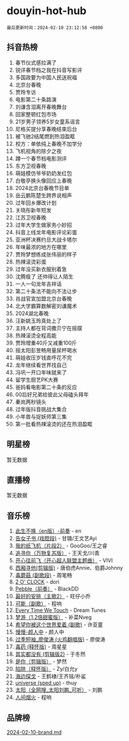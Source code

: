 # douyin-hot-hub

`最后更新时间：2024-02-10 23:12:58 +0800`

## 抖音热榜

1. 春节仪式感拉满了
1. 锐评春节档之我在抖音写影评
1. 多国政要为中国人民送祝福
1. 北京台春晚
1. 贾玲专访
1. 电影第二十条路演
1. 刘谦含泪离开春晚舞台
1. 回家整顿红包市场
1. 21岁男子领养5岁女童系谣言
1. 尼格买提分享春晚结束后台
1. 被飞驰2结尾燃到热泪盈眶
1. 校方：单依纯上春晚不加学分
1. 飞机视角的除夕之夜
1. 蹲一个春节档电影测评
1. 东方卫视春晚
1. 萌娃模仿爷爷奶奶发红包
1. 白敬亭换头像回应上春晚
1. 2024北京台春晚节目单
1. 岳云鹏陈楚生跨界说相声
1. 过年回乡爆改计划
1. 关晓彤新年短发
1. 江苏卫视春晚
1. 过年大学生做家务小妙招
1. 抖音上线龙年电影评论彩蛋
1. 亚洲杯决赛约旦大战卡塔尔
1. 年味最浓的地方在哪里
1. 贾玲梦想练成张伟丽的样子
1. 热辣滚烫彩蛋
1. 过年没买新衣服别着急
1. 沈腾瘦了 还帅得让人陌生
1. 一人一句龙年吉祥话
1. 第二十条法不能向不法让步
1. 肖战官宣加盟北京台春晚
1. 北大学霸算数解密刘谦魔术
1. 2024湖北春晚
1. 汪新姚玉玲真处上了
1. 主持人都在背词撒贝宁在摇摆
1. 热辣滚烫全程高能
1. 贾玲增重40斤又减重100斤
1. 摇太阳彭昱畅用量尿杯喝水
1. 萌娃收压岁钱直呼花不完
1. 龙年继续看世界找自己
1. 冯巩一开口年味就来了
1. 留学生厨艺PK大赛
1. 爸妈看电影第二十条的反应
1. 00后好兄弟给彼此父母磕头拜年
1. 秦岚两秒镜头
1. 过年版抖音挑战大集合
1. 小年兽与捉妖师第三集
1. 第一批看热辣滚烫的还在热泪盈眶

## 明星榜

暂无数据

## 直播榜

暂无数据

## 音乐榜

1. [此生不换（en版）-前奏](https://sf5-hl-cdn-tos.douyinstatic.com/obj/tos-cn-ve-2774/oMDvUGwhKrKYDEqXiMYEwxZqBWIJFA92CiLAO) - en
1. [告女子书 (戏腔段)](https://sf3-cdn-tos.douyinstatic.com/obj/tos-cn-ve-2774/osCCzFxWgstBDi92ZfBB4ht7gQENBmQMAl0eI6) - 甘璐/王文艺Ayi
1. [我的纸飞机（片段2）](https://sf5-hl-cdn-tos.douyinstatic.com/obj/tos-cn-ve-2774/oM2ZrKcg2CD5AeRB2gkeXOFB1IxAGJdZPazYHf) - GooGoo/王之睿
1. [追寻你（万物复苏版）](https://sf5-hl-cdn-tos.douyinstatic.com/obj/tos-cn-ve-2774/oYeAZJsbjIDit9APmBg8u6uDUQnHmoCf3gbo74) - 王天戈/川青
1. [开心往前飞（开心超人联盟主题曲）](https://sf6-cdn-tos.douyinstatic.com/obj/tos-cn-ve-2774/9d8fb7c82cf1421fb93a9fe925275e0a) - VIVI
1. [西厢寻他(剪辑版)](https://sf5-hl-cdn-tos.douyinstatic.com/obj/tos-cn-ve-2774/oUsAVfAQKlRNxEv5qxvIB8o5qmIWUcXbzJKJhw) - 唐伯虎Annie、伯爵Johnny
1. [毒蘑菇 (副歌段)](https://sf5-hl-cdn-tos.douyinstatic.com/obj/tos-cn-ve-2774/ocDEUsfdLjxnlFXtfogBCiQCEqYB7QZgZ8VViM) - 周笔畅
1. [2 O' CLOCK](https://sf3-cdn-tos.douyinstatic.com/obj/tos-cn-ve-2774/oIUBICeqlYQHTigCBOnCMlwBZJkgiBjt1oDfbg) - dori
1. [Pebble（前奏）](https://sf5-hl-cdn-tos.douyinstatic.com/obj/tos-cn-ve-2774/5e6913036e674b34b92df6abd1361f00) - BlackDD
1. [最好的安排（主歌2）](https://sf3-cdn-tos.douyinstatic.com/obj/tos-cn-ve-2774/oMMZX1DuHpMwgoDztBmZswgQnbCeeANZxBHkFY) - 旺仔小乔
1. [可能（副歌）](https://sf6-cdn-tos.douyinstatic.com/obj/tos-cn-ve-2774/cde1731888894259b333569393c2fb51) - 程响
1. [Every Time We Touch](https://sf6-cdn-tos.douyinstatic.com/obj/tos-cn-ve-2774/ogN6lUKQeBBfEVhIOMikG1CcJjugxk1tztZyhP) - Dream Tunes
1. [梦游（1.2倍甜蜜版）](https://sf6-cdn-tos.douyinstatic.com/obj/tos-cn-ve-2774/o4gyAUm8hwufoEABmwVIiQtHsFuGzAEEWtNMzo) - 补菜Nveg
1. [希望你被这个世界爱着 (副歌)](https://sf5-hl-cdn-tos.douyinstatic.com/obj/tos-cn-ve-2774/oUHCmWQfZlE3QQBKBeD8rCFLpJzPgCpImhsxMt) - 许亚童
1. [慢慢-颜人中](https://sf6-cdn-tos.douyinstatic.com/obj/tos-cn-ve-2774/ocjHNfBXdBxQNC8ZGAeoLMFTUgtBg8bkExunDC) - 颜人中
1. [过季短袖_廖俊涛 (火鸡翻唱版)](https://sf6-cdn-tos.douyinstatic.com/obj/tos-cn-ve-2774/ogQVJl0tRBKxQgZji7YClFEBrVDeHpPTWfCZbQ) - 廖俊涛
1. [毒药 (释怀版)](https://sf5-hl-cdn-tos.douyinstatic.com/obj/tos-cn-ve-2774/oYILMEAzspdZBIzy4frJNB8ZHPHWAhiwowd4Ad) - 周星星
1. [其实都没有 (剪辑版2)](https://sf6-cdn-tos.douyinstatic.com/obj/tos-cn-ve-2774/oEBNQenHZtBhxYjGgUDQk0BCHTigQafgFlbQ7k) - 于冬然
1. [是你（剪辑版）](https://sf5-hl-cdn-tos.douyinstatic.com/obj/tos-cn-ve-2774/46019dae783c4c969944217fe1cfafc4) - 梦然
1. [陷阱（释怀版）](https://sf5-hl-cdn-tos.douyinstatic.com/obj/tos-cn-ve-2774/oE8C21LeZrzKLDFfQYgMzx4GAIHageG5IzayY7) - Zy/白允y
1. [海边探戈](https://sf6-cdn-tos.douyinstatic.com/obj/tos-cn-ve-2774/os9gE0VQCGqt6VQkZDyBBYvfSDY0QFe3vVmubn) - 王鹤棣/王齐铭/朴鲨
1. [universe (sped up)](https://sf3-cdn-tos.douyinstatic.com/obj/tos-cn-ve-2774/oIQnurQLDCsdYeegkM4CKuVb23MZBXtX6QB8bv) - thuy
1. [太阳（全网搜_太阳刘鹏_可听）](https://sf5-hl-cdn-tos.douyinstatic.com/obj/tos-cn-ve-2774/ogWbyIQnlBFImVbeDocRdCIYtBHlbJXgfZMvgz) - 刘鹏
1. [人间烟火](https://sf3-cdn-tos.douyinstatic.com/obj/tos-cn-ve-2774/947983139f35446684610238bba8e7a9) - 程响

## 品牌榜

[2024-02-10-brand.md](2024-02-10-brand.md)
